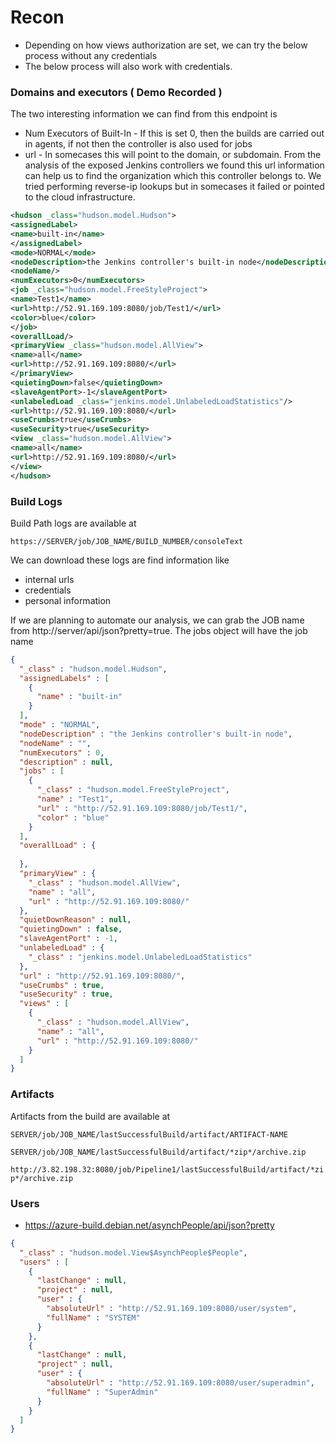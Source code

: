 # Recon

- Depending on how views authorization are set, we can try the below process without any credentials
- The below process will also work with credentials.

### Domains and executors ( Demo Recorded )

The two interesting information we can find from this endpoint is 
- Num Executors of Built-In - If this is set 0, then the builds are carried out in agents, if not then the controller is also used for jobs
- url - In somecases this will point to the domain, or subdomain. From the analysis of the exposed Jenkins controllers we found this url information can help us to find the organization which this controller belongs to. We tried performing reverse-ip lookups but in somecases it failed or pointed to the cloud infrastructure.

``` xml
<hudson _class="hudson.model.Hudson">
<assignedLabel>
<name>built-in</name>
</assignedLabel>
<mode>NORMAL</mode>
<nodeDescription>the Jenkins controller's built-in node</nodeDescription>
<nodeName/>
<numExecutors>0</numExecutors>
<job _class="hudson.model.FreeStyleProject">
<name>Test1</name>
<url>http://52.91.169.109:8080/job/Test1/</url>
<color>blue</color>
</job>
<overallLoad/>
<primaryView _class="hudson.model.AllView">
<name>all</name>
<url>http://52.91.169.109:8080/</url>
</primaryView>
<quietingDown>false</quietingDown>
<slaveAgentPort>-1</slaveAgentPort>
<unlabeledLoad _class="jenkins.model.UnlabeledLoadStatistics"/>
<url>http://52.91.169.109:8080/</url>
<useCrumbs>true</useCrumbs>
<useSecurity>true</useSecurity>
<view _class="hudson.model.AllView">
<name>all</name>
<url>http://52.91.169.109:8080/</url>
</view>
</hudson>
```

### Build Logs
 
Build Path logs are available at
``` 
https://SERVER/job/JOB_NAME/BUILD_NUMBER/consoleText
```
We can download these logs are find information like
- internal urls
- credentials
- personal information




If we are planning to automate our analysis, we can grab the JOB name from http://server/api/json?pretty=true. The jobs object will have the job name
``` json
{
  "_class" : "hudson.model.Hudson",
  "assignedLabels" : [
    {
      "name" : "built-in"
    }
  ],
  "mode" : "NORMAL",
  "nodeDescription" : "the Jenkins controller's built-in node",
  "nodeName" : "",
  "numExecutors" : 0,
  "description" : null,
  "jobs" : [
    {
      "_class" : "hudson.model.FreeStyleProject",
      "name" : "Test1",
      "url" : "http://52.91.169.109:8080/job/Test1/",
      "color" : "blue"
    }
  ],
  "overallLoad" : {
    
  },
  "primaryView" : {
    "_class" : "hudson.model.AllView",
    "name" : "all",
    "url" : "http://52.91.169.109:8080/"
  },
  "quietDownReason" : null,
  "quietingDown" : false,
  "slaveAgentPort" : -1,
  "unlabeledLoad" : {
    "_class" : "jenkins.model.UnlabeledLoadStatistics"
  },
  "url" : "http://52.91.169.109:8080/",
  "useCrumbs" : true,
  "useSecurity" : true,
  "views" : [
    {
      "_class" : "hudson.model.AllView",
      "name" : "all",
      "url" : "http://52.91.169.109:8080/"
    }
  ]
}
```

### Artifacts

Artifacts from the build are available at 

```SERVER/job/JOB_NAME/lastSuccessfulBuild/artifact/ARTIFACT-NAME```

```SERVER/job/JOB_NAME/lastSuccessfulBuild/artifact/*zip*/archive.zip```

```http://3.82.198.32:8080/job/Pipeline1/lastSuccessfulBuild/artifact/*zip*/archive.zip```

### Users

- https://azure-build.debian.net/asynchPeople/api/json?pretty
``` json
{
  "_class" : "hudson.model.View$AsynchPeople$People",
  "users" : [
    {
      "lastChange" : null,
      "project" : null,
      "user" : {
        "absoluteUrl" : "http://52.91.169.109:8080/user/system",
        "fullName" : "SYSTEM"
      }
    },
    {
      "lastChange" : null,
      "project" : null,
      "user" : {
        "absoluteUrl" : "http://52.91.169.109:8080/user/superadmin",
        "fullName" : "SuperAdmin"
      }
    }
  ]
}
```
